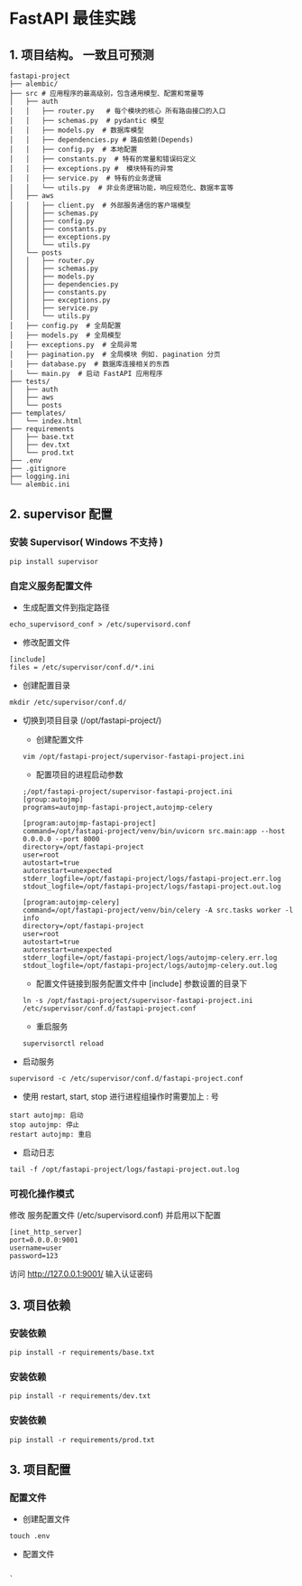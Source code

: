 <!--
 * @Author: 王猛
 * @Date: 2024-05-10 19:10:52
 * @LastEditors: 王猛
 * @LastEditTime: 2024-05-10 22:43:18
 * @FilePath: /fastapi-project/README.md
 * @Description: 
 * 
 * Copyright (c) 2024 by 王猛 wmdyx@outlook.com, All Rights Reserved. 
-->

# FastAPI 最佳实践

## 1. 项目结构。 一致且可预测

```
fastapi-project
├── alembic/
├── src # 应用程序的最高级别，包含通用模型、配置和常量等
│   ├── auth
│   │   ├── router.py   # 每个模块的核心 所有路由接口的入口
│   │   ├── schemas.py  # pydantic 模型
│   │   ├── models.py  # 数据库模型
│   │   ├── dependencies.py # 路由依赖(Depends)
│   │   ├── config.py  # 本地配置
│   │   ├── constants.py  # 特有的常量和错误码定义
│   │   ├── exceptions.py #  模块特有的异常
│   │   ├── service.py  # 特有的业务逻辑
│   │   └── utils.py  # 非业务逻辑功能，响应规范化、数据丰富等
│   ├── aws
│   │   ├── client.py  # 外部服务通信的客户端模型
│   │   ├── schemas.py
│   │   ├── config.py
│   │   ├── constants.py
│   │   ├── exceptions.py
│   │   └── utils.py
│   └── posts
│   │   ├── router.py
│   │   ├── schemas.py
│   │   ├── models.py
│   │   ├── dependencies.py
│   │   ├── constants.py
│   │   ├── exceptions.py
│   │   ├── service.py
│   │   └── utils.py
│   ├── config.py  # 全局配置
│   ├── models.py  # 全局模型
│   ├── exceptions.py  # 全局异常
│   ├── pagination.py  # 全局模块 例如. pagination 分页
│   ├── database.py  # 数据库连接相关的东西
│   └── main.py  # 启动 FastAPI 应用程序
├── tests/
│   ├── auth
│   ├── aws
│   └── posts
├── templates/
│   └── index.html
├── requirements
│   ├── base.txt
│   ├── dev.txt
│   └── prod.txt
├── .env
├── .gitignore
├── logging.ini
└── alembic.ini

```

## 2. supervisor 配置

### 安装 Supervisor( Windows 不支持 )

```
pip install supervisor
```

### 自定义服务配置文件

- 生成配置文件到指定路径

```
echo_supervisord_conf > /etc/supervisord.conf
```

- 修改配置文件

```
[include]
files = /etc/supervisor/conf.d/*.ini
```

- 创建配置目录

```
mkdir /etc/supervisor/conf.d/
```

- 切换到项目目录 (/opt/fastapi-project/)

  - 创建配置文件

  ```
  vim /opt/fastapi-project/supervisor-fastapi-project.ini
  ```

  - 配置项目的进程启动参数

  ```
  ;/opt/fastapi-project/supervisor-fastapi-project.ini
  [group:autojmp]
  programs=autojmp-fastapi-project,autojmp-celery

  [program:autojmp-fastapi-project]
  command=/opt/fastapi-project/venv/bin/uvicorn src.main:app --host 0.0.0.0 --port 8000
  directory=/opt/fastapi-project
  user=root
  autostart=true
  autorestart=unexpected
  stderr_logfile=/opt/fastapi-project/logs/fastapi-project.err.log
  stdout_logfile=/opt/fastapi-project/logs/fastapi-project.out.log

  [program:autojmp-celery]
  command=/opt/fastapi-project/venv/bin/celery -A src.tasks worker -l info
  directory=/opt/fastapi-project
  user=root
  autostart=true
  autorestart=unexpected
  stderr_logfile=/opt/fastapi-project/logs/autojmp-celery.err.log
  stdout_logfile=/opt/fastapi-project/logs/autojmp-celery.out.log

  ```

  - 配置文件链接到服务配置文件中 [include] 参数设置的目录下

  ```
  ln -s /opt/fastapi-project/supervisor-fastapi-project.ini /etc/supervisor/conf.d/fastapi-project.conf
  ```

  - 重启服务

  ```
  supervisorctl reload
  ```
- 启动服务

```
supervisord -c /etc/supervisor/conf.d/fastapi-project.conf
```

- 使用 restart, start, stop
进行进程组操作时需要加上 : 号
```
start autojmp: 启动
stop autojmp: 停止
restart autojmp: 重启
```

- 启动日志

```
tail -f /opt/fastapi-project/logs/fastapi-project.out.log
```


### 可视化操作模式

修改 服务配置文件 (/etc/supervisord.conf) 并启用以下配置

```
[inet_http_server]       
port=0.0.0.0:9001        
username=user            
password=123
```

访问 http://127.0.0.1:9001/ 输入认证密码

## 3. 项目依赖

### 安装依赖

```
pip install -r requirements/base.txt
```

### 安装依赖

```
pip install -r requirements/dev.txt
```

### 安装依赖

```
pip install -r requirements/prod.txt
```

## 3. 项目配置

### 配置文件

- 创建配置文件

```
touch .env
```

- 配置文件

```
  
`
```
